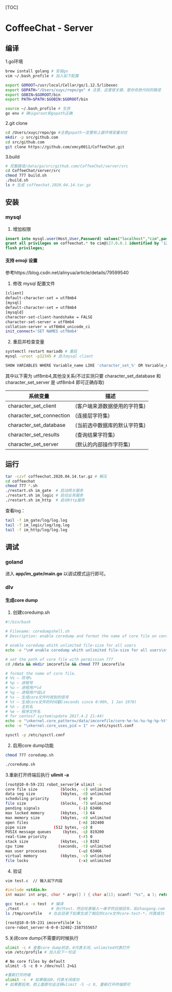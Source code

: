 [TOC]

# CoffeeChat - Server

## 编译

1.go环境
```bash
brew isntall golang # 安装go
vim ~/.bash_profile # 加入如下配置

export GOROOT=/usr/local/Cellar/go/1.12.5/libexec
export GOPATH="/Users/xuyc/repo/go" # 注意，这里很关键，是你存放代码的路径
export GOBIN=$GOROOT/bin
export PATH=$PATH:$GOBIN:$GOROOT/bin

source ~/.bash_profile # 生效
go env # 确认goroot和gopath正确
```

2.git clone
```bash
cd /Users/xuyc/repo/go #注意gopath一定要和上面环境变量对应
mkdir -p src/github.com
cd src/github.com
git clone https://github.com/xmcy0011/CoffeeChat.git
```

3.build
```bash
# 完整路径/data/go/src/github.com/CoffeeChat/server/src
cd CoffeeChat/server/src 
chmod 777 build.sh
./build.sh
ls # 生成 coffeechat.2020.04.14.tar.gz
```

## 安装

### mysql

1. 增加权限
```sql
insert into mysql.user(Host,User,Password) values("localhost","cim",password("12345"));
grant all privileges on coffeechat.* to cim@127.0.0.1 identified by '12345';
flush privileges;
```

#### 支持 emoji 设置

参考https://blog.csdn.net/alinyua/article/details/79599540

1. 修改 mysql 配置文件

```bash
[client]
default-character-set = utf8mb4
[mysql]
default-character-set = utf8mb4
[mysqld]
character-set-client-handshake = FALSE
character-set-server = utf8mb4
collation-server = utf8mb4_unicode_ci
init_connect='SET NAMES utf8mb4'
```

2. 重启并检查变量

```bash
systemctl restart mariadb # 重启
mysql -uroot -p12345 # 进入mysql client

SHOW VARIABLES WHERE Variable_name LIKE 'character_set_%' OR Variable_name LIKE 'collation%';
```

其中以下需为 utf8mb4,其他没关系(不过实测只要 character_set_database 和 character_set_server 是 utf8mb4 即可正确存取)

| 系统变量                 | 描述                         |
| ------------------------ | ---------------------------- |
| character_set_client     | (客户端来源数据使用的字符集) |
| character_set_connection | (连接层字符集)               |
| character_set_database   | (当前选中数据库的默认字符集) |
| character_set_results    | (查询结果字符集)             |
| character_set_server     | (默认的内部操作字符集)       |

## 运行

```bash
tar -czvf coffeechat.2020.04.14.tar.gz # 解压
cd coffeechat
chmod 777 *.sh
./restart.sh im_gate  # 启动网关服务
./restart.sh im_logic # 启动业务服务
./restart.sh im_http  # 启动http服务
```

查看log：
```bash
tail -f im_gate/log/log.log
tail -f im_logic/log/log.log
tail -f im_http/log/log.log
```


## 调试

### goland

进入 **app/im_gate/main.go** 以调试模式运行即可。

### dlv

#### 生成core dump

1. 创建coredump.sh
```bash
#!/bin/bash

# Filename: coredumpshell.sh
# Description: enable coredump and format the name of core file on centos system

# enable coredump whith unlimited file-size for all users
echo -e "\n# enable coredump whith unlimited file-size for all users\n* soft core unlimited" >> /etc/security/limits.conf

# set the path of core file with permission 777
cd /data && mkdir imcorefile && chmod 777 imcorefile

# format the name of core file.   
# %% – 符号%
# %p – 进程号
# %u – 进程用户id
# %g – 进程用户组id
# %s – 生成core文件时收到的信号
# %t – 生成core文件的时间戳(seconds since 0:00h, 1 Jan 1970)
# %h – 主机名
# %e – 程序文件名    
# for centos7 system(update 2017.4.2 21:44)
echo -e "\nkernel.core_pattern=/data/imcorefile/core-%e-%s-%u-%g-%p-%t" >> /etc/sysctl.conf
echo -e "\nkernel.core_uses_pid = 1" >> /etc/sysctl.conf

sysctl -p /etc/sysctl.conf
```

2. 启用core dump功能
```bash
chmod 777 coredump.sh

./coredump.sh


```

3.重新打开终端后执行 **ulimit -a**
```bash
[root@10-0-59-231 robot_server]# ulimit -a
core file size          (blocks, -c) unlimited
data seg size           (kbytes, -d) unlimited
scheduling priority             (-e) 0
file size               (blocks, -f) unlimited
pending signals                 (-i) 63466
max locked memory       (kbytes, -l) 64
max memory size         (kbytes, -m) unlimited
open files                      (-n) 102400
pipe size            (512 bytes, -p) 8
POSIX message queues     (bytes, -q) 819200
real-time priority              (-r) 0
stack size              (kbytes, -s) 8192
cpu time               (seconds, -t) unlimited
max user processes              (-u) 63466
virtual memory          (kbytes, -v) unlimited
file locks                      (-x) unlimited
```

4. 验证
```bash
vim test.c  // 输入如下内容
```
```c++
#include <stdio.h>
int main( int argc, char * argv[] ) { char a[1]; scanf( "%s", a ); return 0; }
```
```bash
gcc test.c -o test  # 编译
./test              # 执行test，然后任意输入一串字符后按回车，如zhaogang.com
ls /tmp/corefile   # 在此目录下如果生成了相应的core文件core-test-*，代表成功

[root@10-0-59-231 imcorefile]# ls
core-robot_server-6-0-0-32402-1587555657
```

5.关闭core dump(不需要的时候执行
```bash
ulimit -c # 查看core dump状态，0代表关闭，unlimited代表打开
vim /etc/profile # 加入如下一句话
```

```text
# No core files by default
ulimit -S -c 0 > /dev/null 2>&1 
```

```bash
#重新打开终端
ulimit -c  # 如果输出0，代表关闭成功
# 如果要启用，把上面那句话注释ulimit -S -c 0, 重新打开终端即可
```